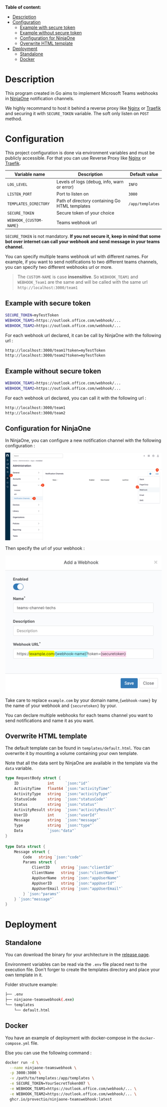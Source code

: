 **Table of content:**

- [Description](#description)
- [Configuration](#configuration)
  - [Example with secure token](#example-with-secure-token)
  - [Example without secure token](#example-without-secure-token)
  - [Configuration for NinjaOne](#configuration-for-ninjaone)
  - [Overwrite HTML template](#overwrite-html-template)
- [Deployment](#deployment)
  - [Standalone](#standalone)
  - [Docker](#docker)

# Description

This program created in Go aims to implement Microsoft Teams webhooks in [NinjaOne](https://www.ninjaone.com) notification channels.

We highly recommand to host it behind a reverse proxy like [Nginx](https://www.nginx.com/) or [Traefik](https://traefik.io/) and securing it with `SECURE_TOKEN` variable. The soft only listen on `POST` method.

# Configuration

This project configuration is done via environment variables and must be publicly accessible. For that you can use Reverse Proxy like [Nginx](https://www.nginx.com/) or [Traefik](https://traefik.io/).

| Variable name           | Description                                    | Default value    |
| ----------------------- | ---------------------------------------------- | ---------------- |
| `LOG_LEVEL`             | Levels of logs (debug, info, warn or error)    | `INFO`           |
| `LISTEN_PORT`           | Port to listen on                              | `3000`           |
| `TEMPLATES_DIRECTORY`   | Path of directory containing Go HTML templates | `/app/templates` |
| `SECURE_TOKEN`          | Secure token of your choice                    |                  |
| `WEBHOOK_{CUSTOM-NAME}` | Teams webhook url                              |                  |

`SECURE_TOKEN` is not mandatory. **If you not secure it, keep in mind that some bot over internet can call your webhook and send message in your teams channel.**

You can specify multiple teams webhook url with different names. For example, if you want to send notifications to two different teams channels, you can specify two different webhooks url or more.

> The `CUSTOM-NAME` is case **insensitive**.
> So `WEBHOOK_TEAM1` and `WEBHOOK_Team1` are the same and will be called with the same url `http://localhost:3000/team1`

## Example with secure token

```bash
SECURE_TOKEN=myTestToken
WEBHOOK_TEAM1=https://outlook.office.com/webhook/...
WEBHOOK_TEAM2=https://outlook.office.com/webhook/...
```

For each webhook url declared, it can be call by NinjaOne with the following url :

```bash
http://localhost:3000/team1?token=myTestToken
http://localhost:3000/team2?token=myTestToken
```

## Example without secure token

```bash
WEBHOOK_TEAM1=https://outlook.office.com/webhook/...
WEBHOOK_TEAM2=https://outlook.office.com/webhook/...
```

For each webhook url declared, you can call it with the following url :

```bash
http://localhost:3000/team1
http://localhost:3000/team2
```

## Configuration for NinjaOne

In NinjaOne, you can configure a new notification channel with the following configuration :

![NinjaOne configuration 1](./docs/configure-ninjaone_1.png)

Then specify the url of your webhook :

![NinjaOne configuration 2](./docs/configure-ninjaone_2.png)

Take care to replace `example.com` by your domain name,`{webhook-name}` by the name of your webhook and `{securetoken}` by your.

You can declare multiple webhooks for each teams channel you want to send notifications and name it as you want.

## Overwrite HTML template

The default template can be found in `templates/default.html`. You can overwrite it by mounting a volume containing your own template.

Note that all the data sent by NinjaOne are available in the template via the `data` variable.

```go
type RequestBody struct {
	ID             int     `json:"id"`
	ActivityTime   float64 `json:"activityTime"`
	ActivityType   string  `json:"activityType"`
	StatusCode     string  `json:"statusCode"`
	Status         string  `json:"status"`
	ActivityResult string  `json:"activityResult"`
	UserID         int     `json:"userId"`
	Message        string  `json:"message"`
	Type           string  `json:"type"`
	Data           `json:"data"`
}

type Data struct {
	Message struct {
		Code   string `json:"code"`
		Params struct {
			ClientID     string `json:"clientId"`
			ClientName   string `json:"clientName"`
			AppUserName  string `json:"appUserName"`
			AppUserID    string `json:"appUserId"`
			AppUserEmail string `json:"appUserEmail"`
		} `json:"params"`
	} `json:"message"`
}

```

# Deployment

## Standalone

You can download the binary for your architecture in the [release page](https://github.com/provectio/ninjaone-teamswebhook/releases).

Environment variables can be read via the `.env` file placed next to the execution file. Don't forger to create the templates directory and place your own template in it.

Folder structure example:

```bash
├── .env
├── ninjaone-teamswebhook(.exe)
└── templates
    └── default.html
```

## Docker

You have an example of deployment with docker-compose in the `docker-compose.yml` file.

Else you can use the following command :

```bash
docker run -d \
  --name ninjaone-teamswebhook \
  -p 3000:3000 \
  -v /path/to/templates:/app/templates \
  -e SECURE_TOKEN=YourSecretToken007 \
  -e WEBHOOK_TEAM1=https://outlook.office.com/webhook/... \
  -e WEBHOOK_TEAM2=https://outlook.office.com/webhook/... \
  ghcr.io/provectio/ninjaone-teamswebhook:latest
```
